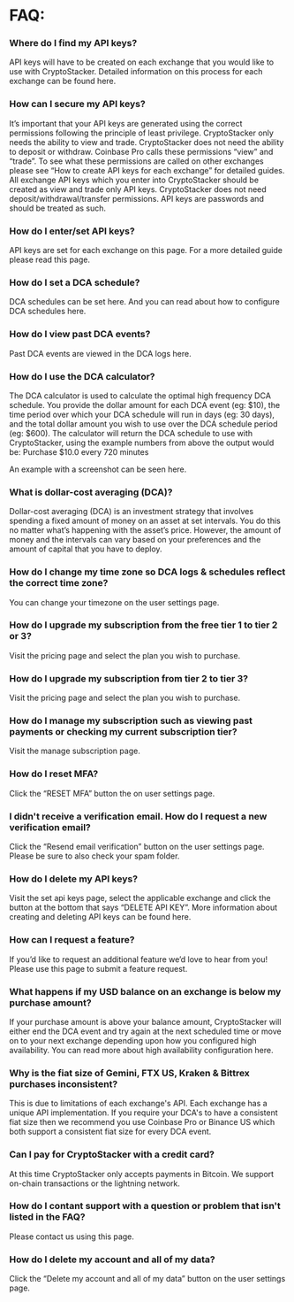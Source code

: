 # FAQ:

### Where do I find my API keys?
API keys will have to be created on each exchange that you would like to use with CryptoStacker.
Detailed information on this process for each exchange can be found here.

### How can I secure my API keys?
It’s important that your API keys are generated using the correct permissions following the principle of least privilege.  CryptoStacker only needs the ability to view and trade. CryptoStacker does not need the ability to deposit or withdraw.  Coinbase Pro calls these permissions “view”  and “trade”. To see what these permissions are called on other exchanges please see “How to create API keys for each exchange” for detailed guides.  All exchange API keys which you enter into CryptoStacker should be created as view and trade only API keys.  CryptoStacker does not need deposit/withdrawal/transfer permissions.  API keys are passwords and should be treated as such.

### How do I enter/set API keys?
API keys are set for each exchange on this page.  For a more detailed guide please read this page.

### How do I set a DCA schedule?
DCA schedules can be set here.  And you can read about how to configure DCA schedules here.


### How do I view past DCA events?
Past DCA events are viewed in the DCA logs here.

### How do I use the DCA calculator?
The DCA calculator is used to calculate the optimal high frequency DCA schedule.  You provide the dollar amount for each DCA event (eg: $10), the time period over which your DCA schedule will run in days (eg: 30 days), and the total dollar amount you wish to use over the DCA schedule period (eg: $600).  The calculator will return the DCA schedule to use with CryptoStacker, using the example numbers from above the output would be: Purchase $10.0 every 720 minutes

An example with a screenshot can be seen here.

### What is dollar-cost averaging (DCA)?
Dollar-cost averaging (DCA) is an investment strategy that involves spending a fixed amount of money on an asset at set intervals. You do this no matter what’s happening with the asset’s price. However, the amount of money and the intervals can vary based on your preferences and the amount of capital that you have to deploy.

### How do I change my time zone so DCA logs & schedules reflect the correct time zone?
You can change your timezone on the user settings page.

### How do I upgrade my subscription from the free tier 1 to tier 2 or 3?
Visit the pricing page and select the plan you wish to purchase.

### How do I upgrade my subscription from tier 2 to tier 3?
Visit the pricing page and select the plan you wish to purchase.

### How do I manage my subscription such as viewing past payments or checking my current subscription tier?
Visit the manage subscription page.

### How do I reset MFA?
Click the “RESET MFA” button the on user settings page.

### I didn't receive a verification email.  How do I request a new verification email?
Click the “Resend email verification” button on the user settings page. 
Please be sure to also check your spam folder.

### How do I delete my API keys?
Visit the set api keys page, select the applicable exchange and click the button at the bottom that says “DELETE <exchange> API KEY”.
More information about creating and deleting API keys can be found here.

### How can I request a feature?
If you’d like to request an additional feature we’d love to hear from you! Please use this page to submit a feature request.

### What happens if my USD balance on an exchange is below my purchase amount?
If your purchase amount is above your balance amount, CryptoStacker will either end the DCA event and try again at the next scheduled time or move on to your next exchange depending upon how you configured high availability.  You can read more about high availability configuration here.

### Why is the fiat size of Gemini, FTX US, Kraken & Bittrex purchases inconsistent?
This is due to limitations of each exchange's API. Each exchange has a unique API implementation.  If you require your DCA's to have a consistent fiat size then we recommend you use Coinbase Pro or Binance US which both support a consistent fiat size for every DCA event.

### Can I pay for CryptoStacker with a credit card?
At this time CryptoStacker only accepts payments in Bitcoin.  We support on-chain transactions or the lightning network.

### How do I contant support with a question or problem that isn't listed in the FAQ?
Please contact us using this page.

### How do I delete my account and all of my data?
Click the “Delete my account and all of my data” button on the user settings page.
